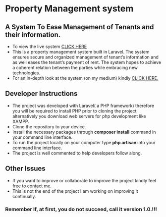 # Property Management system
## A System To Ease Management of Tenants and their information.
- To view the live system <a href="https://one.abongo.co.ke"> CLICK HERE </a>
- This is a property management system built in Laravel. The system ensures secure and organized management of tenant’s information and as well eases the tenant’s payment of rent. The system hopes to achieve a coherent relation between the parties while embracing new technologies.
- For an in-depth look at the system (on my medium) kindly <a href="https://medium.com/@mark.onyango_95482/a-property-management-system-in-laravel-a4479110b961"> CLICK HERE.</a> 

## Developer Instructions
- The project was developed with Laravel( a PHP framework) therefore you will be required to install PHP prior to cloning the project alternatively you download web servers for php development like XAMPP. 
- Clone the repository to your device.
- Install the necessary packages through <b>composer install</b> command in your command line interface.
- To run the project locally on your computer type <b> php artisan </b> into your command line interface.
- The project is well commented to help developers follow along.

## Other Issues 
- If you want to improve or collaborate to improve the project kindly feel free to contact me.
- This is not the end of the project I am working on improving it continually.
### Remember If, at first, you do not succeed, call it version 1.0.!!!
 
